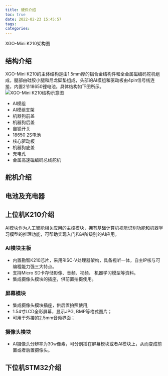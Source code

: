 ```yaml
---
title: 硬件介绍
toc: true
date: 2022-02-23 15:45:57
tags:
categories: 
---
```

XGO-Mini K210架构图


## 结构介绍
XGO-Mini K210的主体结构是由1.5mm厚的铝合金结构件和全金属磁编码舵机组成，腿部由硅胶小腿和尼龙脚垫组成，头部的AI模组和驱动板由4pin信号线连接，内置2节18650锂电池。具体结构如下图所示。
![XGO-Mini K210结构示意图](./jiegou.jpg)
- AI模组
- AI模组支架
- 机器狗前盖
- 机器狗后盖
- 自锁开关
- 18650 2S电池
- 核心驱动板
- 机器狗底盖
- 充电孔
- 金属高速磁编码总线舵机

## 舵机介绍

## 电池及充电器

## 上位机K210介绍
AI模块作为人工智能相关应用的主控模块，拥有基础计算机视觉识别功能和机器学习模型的推理功能，可帮助实现入门和进阶级别的AI应用。
### AI模块主板
- 内置勘智K210芯片，采用RISC-V处理器架构，具备视听一体，自主IP核与可编程能力强三大特点。
- 支持Micro SD卡存储影像、音频、视频、 机器学习模型等资料。
- 集成摄像头模块的插座，供前置拍摄使用。
### 屏幕模块
- 集成摄像头模块插座，供后置拍照使用;
- 1.54寸LCD全彩屏幕，显示JPG, BMP等格式图片；
- 可用于外接的2.5mm音频界面；
### 摄像头模块
- AI摄像头分辨率为30w像素，可分别插在屏幕模块或者AI模块上，从而变成前置或者后置摄像头。
## 下位机STM32介绍

